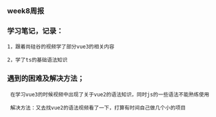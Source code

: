 ###  week8周报

### 学习笔记，记录：

    1，跟着尚硅谷的视频学了部分vue3的相关内容
    
    2，学了ts的基础语法知识

### 遇到的困难及解决方法；
     
     在学习vue3的时候视频中出现了关于vue2的语法知识，同时js的一些语法不能熟练使用

     解决方法：又去找vue2的语法视频看了一下，打算有时间自己做几个小的项目



